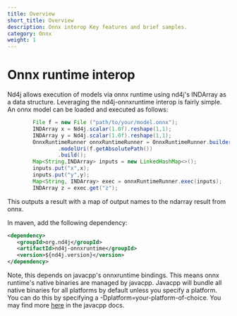 ```yaml
---
title: Overview
short_title: Overview
description: Onnx interop Key features and brief samples.
category: Onnx
weight: 1
---
```


# Onnx runtime interop

Nd4j allows execution of models via onnx runtime using nd4j's INDArray as a data structure.
Leveraging the nd4j-onnxruntime interop is fairly simple.
An onnx model can be loaded and executed as follows:

```java
        File f = new File ("path/to/your/model.onnx");
        INDArray x = Nd4j.scalar(1.0f).reshape(1,1);
        INDArray y = Nd4j.scalar(1.0f).reshape(1,1);
        OnnxRuntimeRunner onnxRuntimeRunner = OnnxRuntimeRunner.builder()
                .modelUri(f.getAbsolutePath())
                .build();
        Map<String,INDArray> inputs = new LinkedHashMap<>();
        inputs.put("x",x);
        inputs.put("y",y);
        Map<String, INDArray> exec = onnxRuntimeRunner.exec(inputs);
        INDArray z = exec.get("z");
```


This outputs a result with a map of output names to the ndarray result from onnx.



In maven, add the following dependency:
```xml
<dependency>
   <groupId>org.nd4j</groupId>
   <artifactId>nd4j-onnxruntime</groupId>
   <version>${nd4j.version}</version>
</dependency>
```


Note, this depends on javacpp's onnxruntime bindings. This means onnx runtime's native binaries are managed by javacpp.
Javacpp will bundle all native binaries for all platforms by default unless you specify a platform.
You can do this by specifying a -Dplatform=your-platform-of-choice. You may find more [here](https://github.com/bytedeco/javacpp-presets/wiki/Reducing-the-Number-of-Dependencies) in the javacpp docs.



